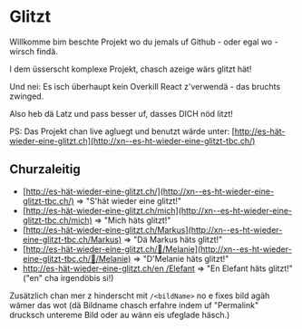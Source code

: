 # Glitzt

Willkomme bim beschte Projekt wo du jemals uf Github - oder egal wo - wirsch findä.

I dem üsserscht komplexe Projekt, chasch azeige wärs glitzt hät!

Und nei: Es isch überhaupt kein Overkill React z'verwendä - das bruchts zwinged.

Also heb dä Latz und pass besser uf, dasses DICH nöd litzt!

PS:
Das Projekt chan live agluegt und benutzt wärde unter:
[http://es-hät-wieder-eine-glitzt.ch](http://xn--es-ht-wieder-eine-glitzt-tbc.ch/)

## Churzaleitig

- [http://es-hät-wieder-eine-glitzt.ch/](http://xn--es-ht-wieder-eine-glitzt-tbc.ch/) => "S'hät wieder eine glitzt!"
- [http://es-hät-wieder-eine-glitzt.ch/mich](http://xn--es-ht-wieder-eine-glitzt-tbc.ch/mich) => "Mich häts glitzt!"
- [http://es-hät-wieder-eine-glitzt.ch/Markus](http://xn--es-ht-wieder-eine-glitzt-tbc.ch/Markus) => "Dä Markus häts glitzt!"
- [http://es-hät-wieder-eine-glitzt.ch/👩/Melanie](http://xn--es-ht-wieder-eine-glitzt-tbc.ch/👩/Melanie) => "D'Melanie häts glitzt!"
- [http://es-hät-wieder-eine-glitzt.ch/en /Elefant](http://xn--es-ht-wieder-eine-glitzt-tbc.ch/en%20/Elefant) => "En Elefant häts glitzt!" ("en" cha irgendöbis si!)

Zusätzlich chan mer z hinderscht mit `/<bildName>` no e fixes bild agäh wämer das wot (dä Bildname chasch erfahre indem uf "Permalink" drucksch untereme Bild oder au wänn eis ufeglade häsch.)
